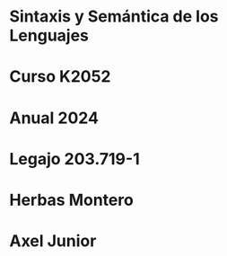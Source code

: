 # Sintaxis y Semántica de los Lenguajes
# Curso K2052
# Anual 2024
# Legajo 203.719-1
# Herbas Montero 
# Axel Junior
